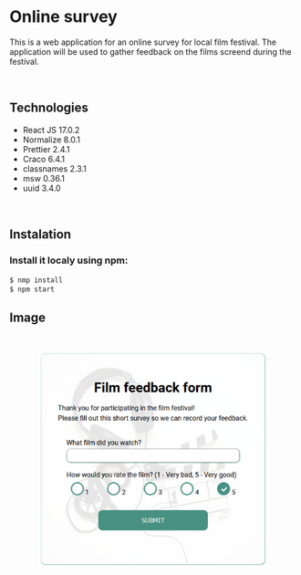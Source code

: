 # Online survey

This is a web application for an online survey for local film festival. The application will be used to gather feedback on the films screend during the festival.

<br>

## Technologies

-   React JS 17.0.2
-   Normalize 8.0.1
-   Prettier 2.4.1
-   Craco 6.4.1
-   classnames 2.3.1
-   msw 0.36.1
-   uuid 3.4.0

<br>

## Instalation

### Install it localy using npm:

```
$ nmp install
$ npm start
```

## Image

<br>
<p align="center">
<img src="./gitHub-img/Login.jpg" width="400" height="auto" >
</p>
